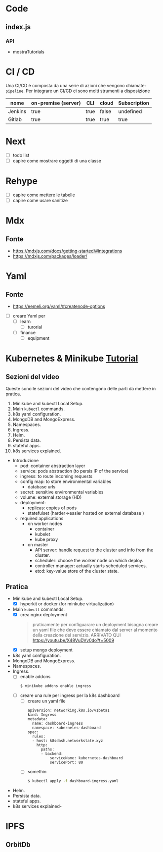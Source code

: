 # Code

## index.js

### API

- mostraTutorials

# CI / CD

Una CI/CD è composta da una serie di azioni che vengono
chiamate: `pipeline`. Per integrare un CI/CD ci sono
molti strumenti a disposizione

| nome    | on-premise (server) | CLI  | cloud | Subscription |
| ------- | ------------------- | ---- | ----- | ------------ |
| Jenkins | true                | true | false | undefined    |
| Gitlab  | true                | true | true  | true         |

# Next

- [ ] todo list
- [ ] capire come mostrare oggetti di una classe

# Rehype

- [ ] capire come mettere le tabelle
- [ ] capire come usare sanitize

# Mdx

## Fonte

- https://mdxjs.com/docs/getting-started/#integrations
- https://mdxjs.com/packages/loader/

# Yaml

## Fonte

- https://eemeli.org/yaml/#createnode-options

- [ ] creare Yaml per
  - [ ] learn
    - [ ] turorial
  - [ ] finance
    - [ ] equipment

# Kubernetes & Minikube [Tutorial](https://www.youtube.com/watch?v=X48VuDVv0do&t=2830s)

## Sezioni del video

Queste sono le sezioni del video che contengono delle parti
da mettere in pratica.

1. Minikube and kubectl Local Setup.
2. Main `kubectl` commands.
3. k8s yaml configuration.
4. MongoDB and MongoExpress.
5. Namespaces.
6. Ingress.
7. Helm.
8. Persista data.
9. stateful apps.
10. k8s services explained.

- Introduzione
  - pod: container abstraction layer
  - service: pods abstraction (to persis IP of the service)
  - ingress: to route incoming requests
  - config map: to store environmental variables
    - database urls
  - secret: sensitive environmental variables
  - volume: external storage (HD)
  - deployment:
    - replicas: copies of pods
    - statefulset (harder=>easier hosted on external
      database )
  - required applications
    - on worker nodes
      - container
      - kubelet
      - kube proxy
    - on master
      - API server: handle request to the cluster and info
        from the cluster.
      - scheduler: choose the worker node on which deploy.
      - controller manager: actually starts scheduled services.
      - etcd: key-value store of the cluster state.

## Pratica

- Minikube and kubectl Local Setup.
  - [x] hyperkit or docker (for minkube virtualization)
- Main `kubectl` commands.
  - [x] crea nginx deployment
    > praticamente per configuarare un deployment bisogna
    > creare un yaml file che deve essere chiamato dal
    > server al momento della creazione del servizio.
    > ARRIVATO QUI https://youtu.be/X48VuDVv0do?t=5009
  - [x] setup mongo deployment
- k8s yaml configuration.
- MongoDB and MongoExpress.
- Namespaces.
- Ingress.
  - [ ] enable addons
    ```bash
    $ minikube addons enable ingress
    ```
  - [ ] creare una rule per ingress per la k8s dashboard
    - [ ] creare un yaml file
      ```
      apiVersion: networking.k8s.io/v1beta1
      kind: Ingress
      metadata:
        name: dashboard-ingress
        namespace: kubernetes-dashboard
      spec:
        rules:
        - host: k8sdash.networkstate.xyz
          http:
            paths:
            - backend:
                serviceName: kubernetes-dashboard
                servicePort: 80
      ```
    - [ ] somethin
      ```bash
      $ kubectl apply -f dashboard-ingress.yaml
      ```
- Helm.
- Persista data.
- stateful apps.
- k8s services explained-

# IPFS

## OrbitDb
